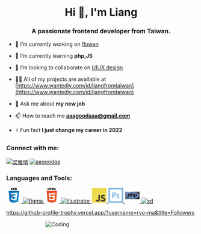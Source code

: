 <h1 align="center">Hi 👋, I'm Liang</h1>
<h3 align="center">A passionate frontend developer from Taiwan.</h3>

- 🔭 I’m currently working on [flowen](https://flowens.ssc.works)

- 🌱 I’m currently learning **php,JS**

- 👯 I’m looking to collaborate on [UIUX design](https://xd.adobe.com/view/715c039b-f3b3-411f-b49d-f108349db337-240f/)

- 👨‍💻 All of my projects are available at [https://www.wantedly.com/id/liangfromtaiwan](https://www.wantedly.com/id/liangfromtaiwan)

- 💬 Ask me about **my new job**

- 📫 How to reach me **aaagoodaaa@gmail.com**

- ⚡ Fun fact **I just change my career in 2022**

<h3 align="left">Connect with me:</h3>
<p align="left">
<a href="https://fb.com/梁雁晴" target="blank"><img align="center" src="https://raw.githubusercontent.com/rahuldkjain/github-profile-readme-generator/master/src/images/icons/Social/facebook.svg" alt="梁雁晴" height="30" width="40" /></a>
<a href="https://instagram.com/aagoodaa" target="blank"><img align="center" src="https://raw.githubusercontent.com/rahuldkjain/github-profile-readme-generator/master/src/images/icons/Social/instagram.svg" alt="aagoodaa" height="30" width="40" /></a>
</p>

<h3 align="left">Languages and Tools:</h3>
<p align="left"> <a href="https://www.w3schools.com/css/" target="_blank" rel="noreferrer"> <img src="https://raw.githubusercontent.com/devicons/devicon/master/icons/css3/css3-original-wordmark.svg" alt="css3" width="40" height="40"/> </a> <a href="https://www.figma.com/" target="_blank" rel="noreferrer"> <img src="https://www.vectorlogo.zone/logos/figma/figma-icon.svg" alt="figma" width="40" height="40"/> </a> <a href="https://www.w3.org/html/" target="_blank" rel="noreferrer"> <img src="https://raw.githubusercontent.com/devicons/devicon/master/icons/html5/html5-original-wordmark.svg" alt="html5" width="40" height="40"/> </a> <a href="https://www.adobe.com/in/products/illustrator.html" target="_blank" rel="noreferrer"> <img src="https://www.vectorlogo.zone/logos/adobe_illustrator/adobe_illustrator-icon.svg" alt="illustrator" width="40" height="40"/> </a> <a href="https://developer.mozilla.org/en-US/docs/Web/JavaScript" target="_blank" rel="noreferrer"> <img src="https://raw.githubusercontent.com/devicons/devicon/master/icons/javascript/javascript-original.svg" alt="javascript" width="40" height="40"/> </a> <a href="https://www.photoshop.com/en" target="_blank" rel="noreferrer"> <img src="https://raw.githubusercontent.com/devicons/devicon/master/icons/photoshop/photoshop-line.svg" alt="photoshop" width="40" height="40"/> </a> <a href="https://www.php.net" target="_blank" rel="noreferrer"> <img src="https://raw.githubusercontent.com/devicons/devicon/master/icons/php/php-original.svg" alt="php" width="40" height="40"/> </a> <a href="https://www.adobe.com/products/xd.html" target="_blank" rel="noreferrer"> <img src="https://cdn.worldvectorlogo.com/logos/adobe-xd.svg" alt="xd" width="40" height="40"/> </a> </p>


https://github-profile-trophy.vercel.app/?username=ryo-ma&title=Followers

<img align="right" alt="Coding" width="400" src="add your link here">
